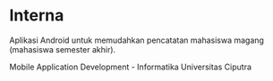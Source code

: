 # Interna

Aplikasi Android untuk memudahkan pencatatan mahasiswa magang (mahasiswa semester akhir).

Mobile Application Development - Informatika Universitas Ciputra